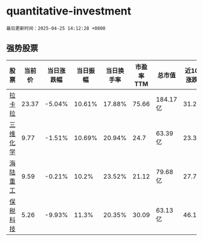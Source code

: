 # quantitative-investment

`最后更新时间：2025-04-25 14:12:28 +0800`

## 强势股票

|股票|当前价|当日涨跌幅|当日振幅|当日换手率|市盈率TTM|总市值|近10日涨跌幅|
|----|----|----|----|----|----|----|----|
|[拉卡拉](https://xueqiu.com/S/SZ300773)|23.37|-5.04%|10.61%|17.88%|75.66|184.17亿|31.29%|
|[三维化学](https://xueqiu.com/S/SZ002469)|9.77|-1.51%|10.69%|20.94%|24.7|63.39亿|23.36%|
|[海陆重工](https://xueqiu.com/S/SZ002255)|9.59|-0.21%|10.2%|23.52%|21.12|79.68亿|27.7%|
|[保税科技](https://xueqiu.com/S/SH600794)|5.26|-9.93%|11.3%|20.35%|30.09|63.13亿|46.11%|
